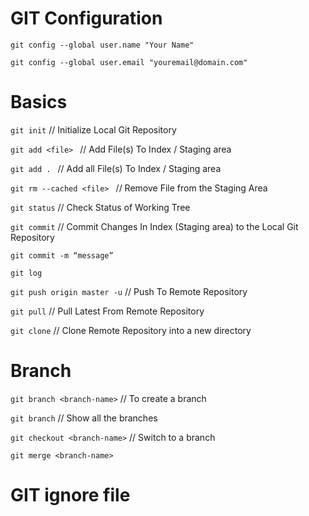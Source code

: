 # GIT Configuration
`git config --global user.name "Your Name"`

`git config --global user.email "youremail@domain.com" `

# Basics
`git init`    // Initialize Local Git Repository

`git add <file> ` // Add File(s) To Index / Staging area

`git add . ` // Add all File(s) To Index / Staging area

`git rm --cached <file> ` // Remove File from the Staging Area

`git status`    // Check Status of Working Tree

`git commit`   // Commit Changes In Index (Staging area) to the Local Git Repository

`git commit -m “message”`

`git log`

`git push origin master -u`   // Push To Remote Repository

`git pull`            // Pull Latest From Remote Repository

`git clone`           // Clone Remote Repository into a new directory

# Branch
`git branch <branch-name>`                // To create a branch

`git branch`				                      // Show all the branches

`git checkout <branch-name>`		          // Switch to a branch


`git merge <branch-name>`


# GIT ignore file
